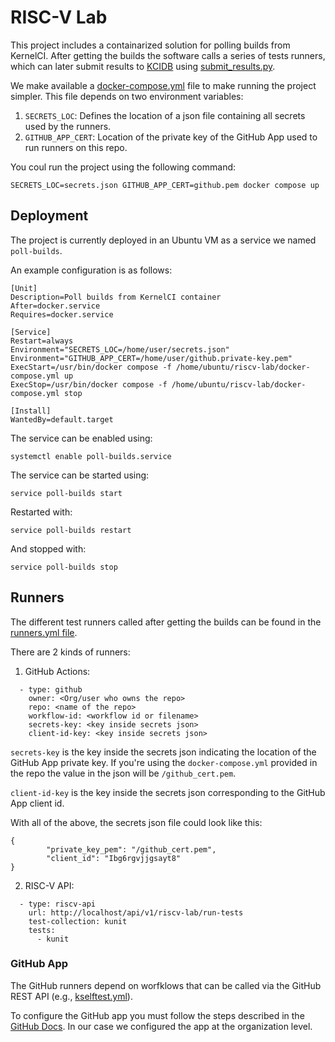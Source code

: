 # RISC-V Lab

This project includes a containarized solution for polling builds from KernelCI.
After getting the builds the software calls a series of tests runners, which can later submit results to [KCIDB](https://github.com/kernelci/kcidb) using [submit_results.py](riscvlab/submit_results.py).

We make available a [docker-compose.yml](docker-compose.yml) file to make running the project simpler. This file depends on two environment variables:

1. `SECRETS_LOC`: Defines the location of a json file containing all secrets used by the runners.
2. `GITHUB_APP_CERT`: Location of the private key of the GitHub App used to run runners on this repo.

You coul run the project using the following command:

```shell
SECRETS_LOC=secrets.json GITHUB_APP_CERT=github.pem docker compose up
```

## Deployment

The project is currently deployed in an Ubuntu VM as a service we named `poll-builds`.

An example configuration is as follows:

```shell
[Unit]
Description=Poll builds from KernelCI container
After=docker.service
Requires=docker.service

[Service]
Restart=always
Environment="SECRETS_LOC=/home/user/secrets.json"
Environment="GITHUB_APP_CERT=/home/user/github.private-key.pem"
ExecStart=/usr/bin/docker compose -f /home/ubuntu/riscv-lab/docker-compose.yml up
ExecStop=/usr/bin/docker compose -f /home/ubuntu/riscv-lab/docker-compose.yml stop

[Install]
WantedBy=default.target
```

The service can be enabled using:

```shell
systemctl enable poll-builds.service
```

The service can be started using:

```shell
service poll-builds start
```

Restarted with:

```shell
service poll-builds restart
```

And stopped with:

```shell
service poll-builds stop
```

## Runners

The different test runners called after getting the builds can be found in the [runners.yml file](riscvlab/runners/runners.yml).

There are 2 kinds of runners:

1. GitHub Actions:

```shell
  - type: github
    owner: <Org/user who owns the repo> 
    repo: <name of the repo>
    workflow-id: <workflow id or filename>
    secrets-key: <key inside secrets json>
    client-id-key: <key inside secrets json>

```

`secrets-key` is the key inside the secrets json indicating the location of the GitHub App private key. If you're using the `docker-compose.yml` provided in the repo the value in the json will be `/github_cert.pem`.

`client-id-key` is the key inside the secrets json corresponding to the GitHub App client id.

With all of the above, the secrets json file could look like this:

```shell
{
        "private_key_pem": "/github_cert.pem",
        "client_id": "Ibg6rgvjjgsayt8"
}
```

2. RISC-V API:

```shell
  - type: riscv-api
    url: http://localhost/api/v1/riscv-lab/run-tests
    test-collection: kunit
    tests:
      - kunit
```

### GitHub App

The GitHub runners depend on worfklows that can be called via the GitHub REST API (e.g., [kselftest.yml](.github/workflows/kselftest.yml)).

To configure the GitHub app you must follow the steps described in the [GitHub Docs](https://docs.github.com/en/apps/creating-github-apps/authenticating-with-a-github-app/making-authenticated-api-requests-with-a-github-app-in-a-github-actions-workflow). In our case we configured the app at the organization level.
